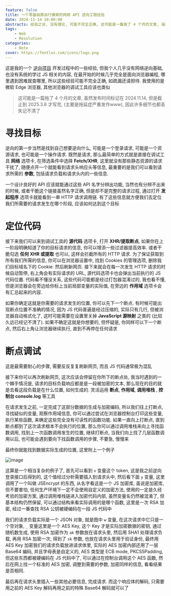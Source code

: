 ```yaml
---
feature: false
title: 一个零基础靠自行摸索的网络 API 逆向工程经验
date: 2024-11-14 10:00:00
abstracts: 经验之谈, 没有理论, 可能不完全正确, 这可能是一篇拖了 4 个月的文章, 虽然发布时间标记在 2024.11.14, 但是截止到 2025.3.8 才写完, (主要是拖延症严重发作www), 因此许多细节也都丢失记不清了
tags:
    - Web
    - Resolution
categories:
    - Note
cover: https://fontlos.com/icons/logo.png
---
```


这是我的一个 [逆向项目](https://github.com/fontlos/buaa-api) 开发过程中的一些经验, 但我个人几乎没有网络逆向基础, 也没有系统的学过 JS 相关的内容, 在最开始的时候几乎完全是面向浏览器编程, 哪里遇到困难就查哪里, 所以这些经验可能不完全正确, 如疏漏还请担待. 我使用的是微软 Edge 浏览器, 其他浏览器的调试工具应该也类似

> 这可能是一篇拖了 4 个月的文章, 虽然发布时间标记在 2024.11.14, 但是截止到 2025.3.8 才写完, (主要是拖延症严重发作www), 因此许多细节也都丢失记不清了

# 寻找目标

逆向的第一步当然是找到自己想要逆向什么, 可能是一个登录请求, 可能是一个资源请求, 也可能是一个操作请求. 既然是请求, 那么最简单的方式就是直接在调试工具 **网络** 选项卡, 在筛选条件中选择 **Fetch/XHR**, 这里就没有那些静态资源的请求干扰了, 随便点开一个就能看到请求头响应头等信息, 最重要的是我们可以看到请求所需的 **参数**, 包括请求负载和请求头内的一些信息.

一个设计良好的 API 应该就能通过这些 API 名字分辨出功能, 当然也有分辨不出来的时候, 或者干脆这个链接虽然名字正确, 但是却不是完整的请求过程, 通过打开 **发起程序** 选项卡就能看到一串 HTTP 请求调用链. 有了这些信息就方便我们去定位我们所需要的请求发生在哪个阶段, 应该如何达到这个目标

# 定位代码

接下来我们可以来到调试工具的 **源代码** 选项卡, 打开 **XHR/提取断点**, 如果你在上一阶段明确知道了你的目标请求的信息, 你可以增添一些过滤器提高效率. 或者干脆勾选 **任何 XHR 或提取** 也可以, 这样会拦截所有的 HTTP 请求. 为了保证获取到所有我们所需的信息, 你可以在浏览器设置中, 找到 Cookies 的管理选项, 删除我们目标域名下的 Cookie. 然后刷新网页. 接下来就会在每一次发生 HTTP 请求的时候自动暂停, 右上角会有实际请求的 URL, 源代码选项卡也会弹出当前执行的 JS 代码位置. 代码看不懂没关系, 这些代码可能都是经过打包器混淆过的, 我也看不懂, 但是浏览器会在旁边给你标上当前局部变量的实际值, 在旁边的 **作用域** 选项卡会有汇总起来的内容.

如果你确定这就是你需要的请求发生的位置, 你可以先下一个断点. 有时候可能出现断点位置不准确的情况, 因为 JS 代码普遍是经过压缩的, 实际只有几行, 但被浏览器自动格式化了, 这时可能需要在设置里关掉 **JavaScript 源映射** 之类的 (比较久远已经记不清了). 如果不确定这就是你想要的, 但怀疑是, 你同样可以下一个断点, 然后右上角让浏览器继续执行, 直到不再停在任何请求

# 断点调试

这是最需要耐心的步骤, 需要反反复复刷新网页, 而且 JS 代码通常极为混乱

接下来你可以再次刷新网页, 这次应该会停留在你所下的断点处, 我当时遇到的一个棘手情况是, 请求的目标负载响应都是是一段被加密的文本, 那么现在的目的就是去看这段负载是在什么位置, 如何生成的. 灵活运用 **断点**, **作用域**, **调用堆栈** , **控制台 console.log** 等工具

在请求发生之前, 一定完成了这部分数据的生成与加密编码, 所以我们往上打断点, 寻找疑似的变量, 观察作用域信息, 你可以通过尝试在浏览器控制台打印这些变量, 执行某些函数, 来确定这些完全没有可读性的函数功能. 如果一直向上打断点, 直到断点都到了这次请求根本不会执行的位置, 那么你可以通过调用堆栈来向上寻找函数调用, 找到上一次函数调用发生的位置, 继续打断点, 当我们向上找了几层函数调用以后, 也可能会遇到要向下找函数调用的步骤, 不要急, 慢慢来

最终你就能找到数据实际生成的位置, 这里附上一个例子

![image](./post/img/2024-11-14.png)

这算是一个相当复杂的例子了, 首先可以看到 `v` 变量这个 token, 这是我之前逆向登录接口后得到的, 这个值经过分析需要插入到请求头中, 然后看下面 `y` 变量, 这里调用了一个叫做 JSEncrypt 的东西, 从名字看这是一个 JS 加密库, 虽说是加密库, 但不要害怕, 任何生产环境下一定不会使用自定义的加密方法, 使用的一定是久经考验的加密方案, 通过调用堆栈链进入加密代码内部, 虽然变量名仍然被混淆了, 但基本结构仍然保留, 可以通过结构来看实际调用的是哪个函数, 这里是一次 RSA 加密, 经过一番查找 RSA 公钥被硬编码在一段 JS 代码中

我们的请求负载实际是一个 JSON 对象, 就是图中 `w` 变量, 在这次请求中它只是一个空对象, `_` 变量这里是一个 AES  Key, 这个 Key 才是实际加密数据的密钥, 通过随机数生成, 使用 RSA 加密作为 `ak` 参数放在请求头里, 然后用 SHA1 处理请求负载, 再用 RSA 加密一次, 得到了 `sk` 参数, 也放在请求头里用于验证身份, 最终用 AES Key 加密我们的请求负载放进请求体里, 实际的 AES 加密内部还用了一层 Base64 编码, 并且字母表是自定义的, AES 类型是 ECB mode, PKCS5Padding, 但这些东西都被硬编码在 JS 代码中了, 可以通过在控制台调用这个 AES 函数, 然后在网上找一个标准的 AES 加密, 调整到需要的参数, 加密同样的信息, 看看结果是否相同.

最后再在请求头里插入一些其他必要信息, 完成请求. 而这个响应体的解码, 只需要用之前的 AES Key 解码再用之前的特殊 Base64 解码就可以了
